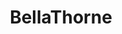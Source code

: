 ---
title: BellaThorne
crosslinks:
- BellaThorne18
- septumchicks
- LoveToWatchYouLeave
- TaylorSwift
- WeHaveSeenTheButthole
- OopsDidntMeanTo
---